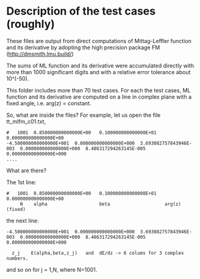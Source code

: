 # Description of the test cases (roughly)

These files are output from direct computations of Mittag-Leffler function and its derivative
by adopting the high precision package FM (http://dmsmith.lmu.build/)

The sums of ML function and its derivative were accumulated directly with more than 1000 significant digits and with 
a relative error tolerance about 10^(-50).

This folder includes more than 70 test cases. For each the test cases, ML function and its derivative are computed on a line in complex
plane with a fixed angle, i.e. arg(z) = constant. 

So, what are inside the files? For example, let us open the file tt_mlfm_c01.txt, 

```
#   1001  0.850000000000000E+00   0.100000000000000E+01   0.000000000000000E+00
-4.500000000000000E+001  0.000000000000000E+000  3.693082757843946E-003  0.000000000000000E+000  8.486317294263145E-005  0.000000000000000E+000
....
```

What are there?

The 1st line: 
```
#   1001  0.850000000000000E+00   0.100000000000000E+01   0.000000000000000E+00
     N    alpha                   beta                    arg(z) (fixed)
```
the next line:
```
-4.500000000000000E+001  0.000000000000000E+000  3.693082757843946E-003  0.000000000000000E+000  8.486317294263145E-005  0.000000000000000E+000

  z_j    E(alpha,beta,z_j)   and  dE/dz -> 6 colums for 3 complex numbers.
```
and so on for j = 1,N, where N=1001.
